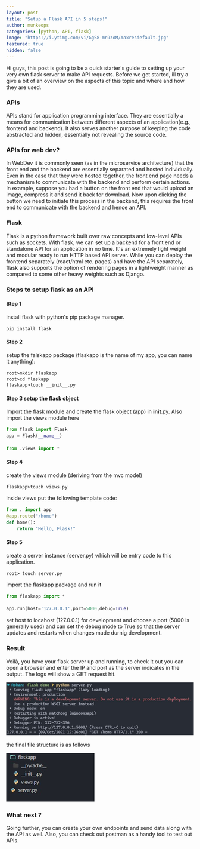 ```yaml
---
layout: post
title: "Setup a Flask API in 5 steps!"
author: munkeops
categories: [python, API, flask]
image: "https://i.ytimg.com/vi/GgS8-mn9zoM/maxresdefault.jpg"
featured: true
hidden: false
---
```




Hi guys, this post is going to be a quick starter's guide to setting up your very own flask server to make API requests. Before we get started, ill try a give a bit of an overview on the aspects of this topic and where and how they are used.

### APIs

APIs stand for application programming interface. They are essentially a means for communication between different aspects of an application(e.g., frontend and backend). It also serves another purpose of keeping the code abstracted and hidden, essentially not revealing the source code.

### APIs for web dev?

In WebDev it is commonly seen (as in the microservice architecture) that the front end and the backend are essentially separated and hosted individually. Even in the case that they were hosted together, the front end page needs a mechanism to communicate with the backend and perform certain actions. In example, suppose you had a button on the front end that would upload an image, compress it and send it back for download. Now upon clicking the button we need to initiate this process in the backend, this requires the front end to communicate with the backend and hence an API.

### Flask

Flask is a python framework built over raw concepts and low-level APIs such as sockets. With flask, we can set up a backend for a front end or standalone API for an application in no time. It's an extremely light weight and modular ready to run HTTP based API server. While you can deploy the frontend separately (react/html etc. pages) and have the API separately, flask also supports the option of rendering pages in a lightweight manner as compared to some other heavy weights such as Django. 

### Steps to setup flask as an API

#### Step 1

install flask with python's pip package manager. 

```
pip install flask
```

#### Step 2

setup the falskapp package (flaskapp is the name of my app, you can name it anything):

```
root>mkdir flaskapp
root>cd flaskapp
flaskapp>touch __init__.py
```

#### Step 3 setup the flask object

Import the flask module and create the flask object (app) in __init__.py. Also import the views module here 

```python
from flask import Flask
app = Flask(__name__)

from .views import *
```

#### Step 4

create the views module (deriving from the mvc model)
```
flaskapp>touch views.py
```

inside views put the following template code:

```python
from . import app
@app.route("/home")
def home():
    return "Hello, Flask!"
```
#### Step 5

create a server instance (server.py) which will be entry code to this application.

```
root> touch server.py
```

import the flaskapp package and run it

```python
from flaskapp import *

app.run(host='127.0.0.1',port=5000,debug=True)
```
set host to locahost (127.0.0.1) for development and choose a port (5000 is generally used) and can set the debug mode to True so that the server updates and restarts when changes made durnig development.

### Result

Voilà, you have your flask server up and running, to check it out you can open a browser and enter the IP and port as the server indicates in the output. The logs will show a GET request hit.

![flaskoutput](..\assets\images\flaskoutput.jpg)

the final file structure is as follows

![flaskfilestruct](..\assets\images\flaskappstruct.jpg)

### What next ?

Going further, you can create your own endpoints and send data along with the API as well. Also, you can check out postman as a handy tool to test out APIs.